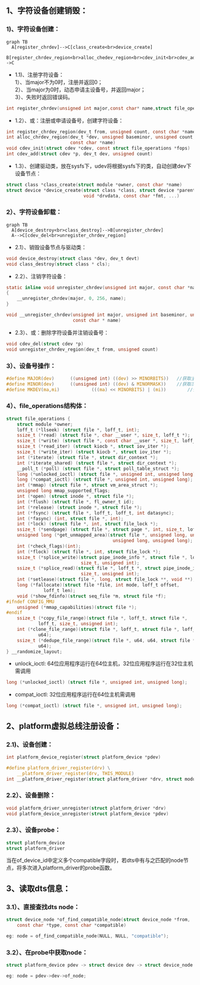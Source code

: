 ## 1、字符设备创建销毁：

### 1)、字符设备创建：
```mermaid
graph TB
  A[register_chrdev]-->C[class_create<br>device_create]
  B[register_chrdev_region<br>alloc_chedev_region<br>cdev_init<br>cdev_add]-->C
```
* 1.1)、注册字符设备： <br>
1）、当major不为0时，注册并返回0； <br>
2）、当major为0时，动态申请主设备号，并返回major； <br>
3）、失败时返回错误码。 <br>
```c
int register_chrdev(unsigned int major,const char* name,struct file_operations *fops)
```

* 1.2）、或：注册或申请设备号，创建字符设备：
```c
int register_chrdev_region(dev_t from, unsigned count, const char *name)
int alloc_chrdev_region(dev_t *dev, unsigned baseminor, unsigned count,
						const char *name)
void cdev_init(struct cdev *cdev, const struct file_operations *fops)
int cdev_add(struct cdev *p, dev_t dev, unsigned count)
```

* 1.3）、创建驱动类，放在sysfs下，udev将根据sysfs下的类，自动创建dev下设备节点：
```c
struct class *class_create(struct module *owner, const char *name)
struct device *device_create(struct class *class, struct device *parent, dev_t devt,
							 void *drvdata, const char *fmt, ...)
```

### 2）、字符设备卸载：

```mermaid
graph TB
  A[device_destroy<br>class_destroy]-->B[unregister_chrdev]
  A-->C[cdev_del<br>unregister_chrdev_region]
```

* 2.1）、销毁设备节点与驱动类：
```c
void device_destroy(struct class *dev, dev_t devt)
void class_destroy(struct class * cls);
```
* 2.2）、注销字符设备：
```c
static inline void unregister_chrdev(unsigned int major, const char *name)
{
	__unregister_chrdev(major, 0, 256, name);
}

void __unregister_chrdev(unsigned int major, unsigned int baseminor, unsigned int count,
						 const char * name)
```

* 2.3）、或：删除字符设备并注销设备号：
```c
void cdev_del(struct cdev *p)
void unregister_chrdev_region(dev_t from, unsigned count)
```

### 3）、设备号操作：
```c
#define MAJOR(dev)		((unsigned int) ((dev) >> MINORBITS))	//获取主设备号
#define MINOR(dev)		((unsigned int) ((dev) & MINORMASK))	//获取次设备号
#define MKDEV(ma,mi)            (((ma) << MINORBITS) | (mi))		//合成设备号
```

### 4）、file_operations结构体：
```c
struct file_operations {
	struct module *owner;
	loff_t (*llseek) (struct file *, loff_t, int);
	ssize_t (*read) (struct file *, char __user *, size_t, loff_t *);
	ssize_t (*write) (struct file *, const char __user *, size_t, loff_t *);
	ssize_t (*read_iter) (struct kiocb *, struct iov_iter *);
	ssize_t (*write_iter) (struct kiocb *, struct iov_iter *);
	int (*iterate) (struct file *, struct dir_context *);
	int (*iterate_shared) (struct file *, struct dir_context *);
	__poll_t (*poll) (struct file *, struct poll_table_struct *);
	long (*unlocked_ioctl) (struct file *, unsigned int, unsigned long);
	long (*compat_ioctl) (struct file *, unsigned int, unsigned long);
	int (*mmap) (struct file *, struct vm_area_struct *);
	unsigned long mmap_supported_flags;
	int (*open) (struct inode *, struct file *);
	int (*flush) (struct file *, fl_owner_t id);
	int (*release) (struct inode *, struct file *);
	int (*fsync) (struct file *, loff_t, loff_t, int datasync);
	int (*fasync) (int, struct file *, int);
	int (*lock) (struct file *, int, struct file_lock *);
	ssize_t (*sendpage) (struct file *, struct page *, int, size_t, loff_t *, int);
	unsigned long (*get_unmapped_area)(struct file *, unsigned long, unsigned long,
										unsigned long, unsigned long);
	int (*check_flags)(int);
	int (*flock) (struct file *, int, struct file_lock *);
	ssize_t (*splice_write)(struct pipe_inode_info *, struct file *, loff_t *,
							size_t, unsigned int);
	ssize_t (*splice_read)(struct file *, loff_t *, struct pipe_inode_info *,
						 	size_t, unsigned int);
	int (*setlease)(struct file *, long, struct file_lock **, void **);
	long (*fallocate)(struct file *file, int mode, loff_t offset,
			  loff_t len);
	void (*show_fdinfo)(struct seq_file *m, struct file *f);
#ifndef CONFIG_MMU
	unsigned (*mmap_capabilities)(struct file *);
#endif
	ssize_t (*copy_file_range)(struct file *, loff_t, struct file *,
			loff_t, size_t, unsigned int);
	int (*clone_file_range)(struct file *, loff_t, struct file *, loff_t,
			u64);
	ssize_t (*dedupe_file_range)(struct file *, u64, u64, struct file *,
			u64);
} __randomize_layout;
```
* unlock_ioctl: 64位应用程序运行在64位主机，32位应用程序运行在32位主机 需调用
```c
long (*unlocked_ioctl) (struct file *, unsigned int, unsigned long);
```
* compat_ioctl: 32位应用程序运行在64位主机需调用
```c
long (*compat_ioctl) (struct file *, unsigned int, unsigned long);
```

## 2、platform虚拟总线注册设备：

### 2.1)、设备创建：
```c
int platform_device_register(struct platform_device *pdev)

#define platform_driver_register(drv) \
	__platform_driver_register(drv, THIS_MODULE)
int __platform_driver_register(struct platform_driver *drv, struct module *owner)
```
### 2.2）、设备删除：
```c
void platform_driver_unregister(struct platform_driver *drv)
void platform_device_unregister(struct platform_device *pdev)
```
### 2.3）、设备probe：
```c
struct platform_device
struct platform_driver
```
当在of_device_id中定义多个compatible字段时，若dts中有与之匹配的node节点，将多次进入platform_driver的probe函数。

## 3、读取dts信息：

### 3.1）、直接查找dts node：
```c
struct device_node *of_find_compatible_node(struct device_node *from,
	const char *type, const char *compatible)

eg: node = of_find_compatible_node(NULL, NULL, "compatible");
```

### 3.2）、在probe中获取node：
```c
struct platform_device pdev -> struct device dev -> struct device_node of_node

eg: node = pdev->dev->of_node;
```